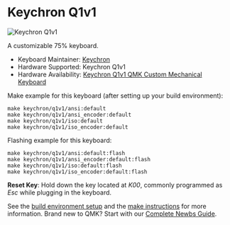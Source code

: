 # Keychron Q1v1

![Keychron Q1v1](https://i.imgur.com/BbJNGLYh.jpg)

A customizable 75% keyboard.

* Keyboard Maintainer: [Keychron](https://github.com/keychron)
* Hardware Supported: Keychron Q1v1
* Hardware Availability: [Keychron Q1v1 QMK Custom Mechanical Keyboard](https://www.keychron.com/products/keychron-q1-qmk-custom-mechanical-keyboard)

Make example for this keyboard (after setting up your build environment):

    make keychron/q1v1/ansi:default
    make keychron/q1v1/ansi_encoder:default
    make keychron/q1v1/iso:default
    make keychron/q1v1/iso_encoder:default

Flashing example for this keyboard:

    make keychron/q1v1/ansi:default:flash
    make keychron/q1v1/ansi_encoder:default:flash
    make keychron/q1v1/iso:default:flash
    make keychron/q1v1/iso_encoder:default:flash

**Reset Key**: Hold down the key located at *K00*, commonly programmed as *Esc* while plugging in the keyboard.

See the [build environment setup](https://docs.qmk.fm/#/getting_started_build_tools) and the [make instructions](https://docs.qmk.fm/#/getting_started_make_guide) for more information. Brand new to QMK? Start with our [Complete Newbs Guide](https://docs.qmk.fm/#/newbs).